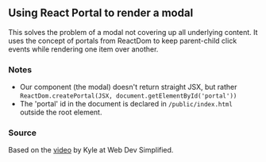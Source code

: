 ## Using React Portal to render a modal

This solves the problem of a modal not covering up all underlying content. It uses the concept of portals from ReactDom to keep parent-child click events while rendering one item over another.

### Notes

* Our component (the modal) doesn't return straight JSX, but rather `ReactDom.createPortal(JSX, document.getElementById('portal'))`
* The 'portal' id in the document is declared in `/public/index.html` outside the root element.

### Source

Based on the [video](https://www.youtube.com/watch?v=LyLa7dU5tp8) by Kyle at Web Dev Simplified.
